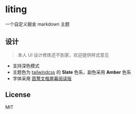 # liting

一个自定义掘金 markdown 主题

## 设计

> 本人 UI 设计修炼还不到家，欢迎提供样式意见

- 支持深色模式
- 主题色为 [tailwindcss](https://tailwindcss.com/) 的 **Slate** 色系，副色采用 **Amber** 色系
- 字体采用 [霞鹜文楷屏幕阅读版](https://github.com/lxgw/LxgwWenKai-Screen.git)

## License

MIT
